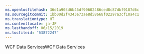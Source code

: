 ```yaml
---
ms.openlocfilehash: 36d1a903d6b46df90602486ced8c87dbf9187d6c
ms.sourcegitcommit: 1bb00d2f4343e73ae8d58668f02297a3cf10a4c1
ms.translationtype: HT
ms.contentlocale: ja-JP
ms.lasthandoff: 06/15/2019
ms.locfileid: "63872247"
---
```

<span data-ttu-id="34dba-101">WCF Data Services</span><span class="sxs-lookup"><span data-stu-id="34dba-101">WCF Data Services</span></span>